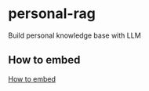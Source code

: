 # personal-rag
Build personal knowledge base with LLM

## How to embed

[How to embed](docs/how_to_embed.md)